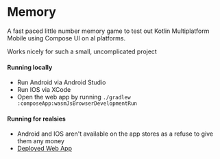 # Memory

A fast paced little number memory game to test out Kotlin Multiplatform Mobile using Compose UI on al platforms.

Works nicely for such a small, uncomplicated project

#### Running locally
- Run Android via Android Studio
- Run IOS via XCode
- Open the web app by running `./gradlew :composeApp:wasmJsBrowserDevelopmentRun`

#### Running for realsies
- Android and IOS aren't available on the app stores as a refuse to give them any money
- [Deployed Web App](https://oliverdelange.co.uk/memory-kmm-compose/)